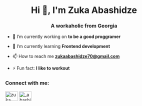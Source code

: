 <h1 align="center">Hi 👋, I'm Zuka Abashidze</h1>
<h3 align="center">A workaholic from Georgia</h3>

- 🔭 I’m currently working on **to be a good proggramer**

- 🌱 I’m currently learning **Frontend development**

- 📫 How to reach me **zukaabashidze70@gmail.com**

- ⚡ Fun fact: **I like to workout**

<h3 align="left">Connect with me:</h3>
<p align="left">
<a href="https://www.facebook.com/profile.php?id=100069853353671" target="blank"><img align="center" src="https://raw.githubusercontent.com/rahuldkjain/github-profile-readme-generator/master/src/images/icons/Social/facebook.svg" alt="zuka abashidze" height="30" width="40" /></a>
<a href="https://www.instagram.com/_abashidzeee_/" target="blank"><img align="center" src="https://raw.githubusercontent.com/rahuldkjain/github-profile-readme-generator/master/src/images/icons/Social/instagram.svg" alt="_abashidzeee_" height="30" width="40" /></a>
</p>



<!---
zukaabashidze/zukaabashidze is a ✨ special ✨ repository because its `README.md` (this file) appears on your GitHub profile.
You can click the Preview link to take a look at your changes.
--->
